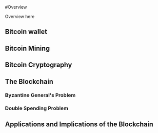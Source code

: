 #Overview

Overview here

## Bitcoin wallet

## Bitcoin Mining

## Bitcoin Cryptography

## The Blockchain
### Byzantine General's Problem
### Double Spending Problem

## Applications and Implications of the Blockchain



